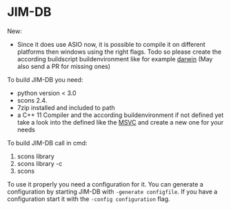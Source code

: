 # JIM-DB
New:
 - Since it does use ASIO now, it is possible to compile it on different platforms then windows using the right flags. Todo so please create the according buildscript buildenvironment like for example [darwin](https://github.com/BennX/jim-db/blob/master/buildenvironment/darwin.py) (May also send a PR for missing ones)

To build JIM-DB you need:
 - python version < 3.0 
 - scons 2.4.
 - 7zip installed and included to path
 - a C++ 11 Compiler and the according buildenvironment if not defined yet take a look into the defined like the [MSVC](https://github.com/BennX/jim-db/blob/master/buildenvironment/msvc.py) and create a new one for your needs

 
To build JIM-DB call in cmd:
 1. scons library
 2. scons library -c
 3. scons

To use it properly you need a configuration for it. You can generate a configuration by starting JIM-DB with ```-generate configfile```. If you have a configuration start it with the ```-config configuration``` flag.
